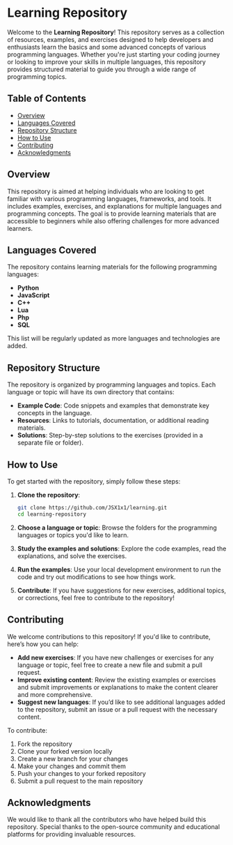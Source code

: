 # Learning Repository

Welcome to the **Learning Repository**! This repository serves as a collection of resources, examples, and exercises designed to help developers and enthusiasts learn the basics and some advanced concepts of various programming languages. Whether you're just starting your coding journey or looking to improve your skills in multiple languages, this repository provides structured material to guide you through a wide range of programming topics.

## Table of Contents

- [Overview](#overview)
- [Languages Covered](#languages-covered)
- [Repository Structure](#repository-structure)
- [How to Use](#how-to-use)
- [Contributing](#contributing)
- [Acknowledgments](#acknowledgments)

## Overview

This repository is aimed at helping individuals who are looking to get familiar with various programming languages, frameworks, and tools. It includes examples, exercises, and explanations for multiple languages and programming concepts. The goal is to provide learning materials that are accessible to beginners while also offering challenges for more advanced learners.

## Languages Covered

The repository contains learning materials for the following programming languages:

- **Python**
- **JavaScript**
- **C++**
- **Lua**
- **Php**
- **SQL**

This list will be regularly updated as more languages and technologies are added.

## Repository Structure

The repository is organized by programming languages and topics. Each language or topic will have its own directory that contains:

- **Example Code**: Code snippets and examples that demonstrate key concepts in the language.
- **Resources**: Links to tutorials, documentation, or additional reading materials.
- **Solutions**: Step-by-step solutions to the exercises (provided in a separate file or folder).

## How to Use

To get started with the repository, simply follow these steps:

1. **Clone the repository**:
   ```bash
   git clone https://github.com/JSX1x1/learning.git
   cd learning-repository
   ```

2. **Choose a language or topic**: Browse the folders for the programming languages or topics you'd like to learn.

3. **Study the examples and solutions**: Explore the code examples, read the explanations, and solve the exercises.

4. **Run the examples**: Use your local development environment to run the code and try out modifications to see how things work.

5. **Contribute**: If you have suggestions for new exercises, additional topics, or corrections, feel free to contribute to the repository!

## Contributing

We welcome contributions to this repository! If you'd like to contribute, here’s how you can help:

- **Add new exercises**: If you have new challenges or exercises for any language or topic, feel free to create a new file and submit a pull request.
- **Improve existing content**: Review the existing examples or exercises and submit improvements or explanations to make the content clearer and more comprehensive.
- **Suggest new languages**: If you’d like to see additional languages added to the repository, submit an issue or a pull request with the necessary content.

To contribute:

1. Fork the repository
2. Clone your forked version locally
3. Create a new branch for your changes
4. Make your changes and commit them
5. Push your changes to your forked repository
6. Submit a pull request to the main repository

## Acknowledgments

We would like to thank all the contributors who have helped build this repository. Special thanks to the open-source community and educational platforms for providing invaluable resources.
